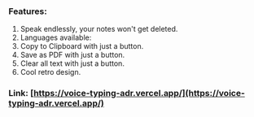 ### Features:
1. Speak endlessly, your notes won't get deleted.
2. Languages available:
3. Copy to Clipboard with just a button.
4. Save as PDF with just a button.
5. Clear all text with just a button.
6. Cool retro design.

### Link: [https://voice-typing-adr.vercel.app/](https://voice-typing-adr.vercel.app/)

